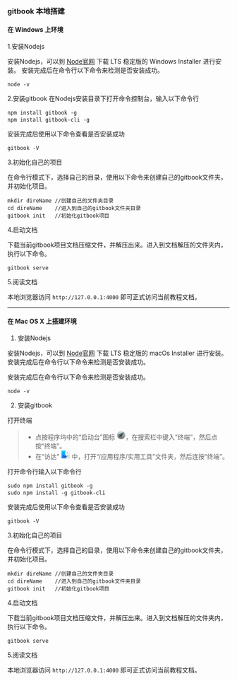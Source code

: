 ### gitbook 本地搭建

#### 在 Windows 上环境

1.安装Nodejs

安装Nodejs，可以到 [Node官网](https://nodejs.org/en/download/) 下载 LTS 稳定版的 Windows Installer 进行安装。
安装完成后在命令行以下命令来检测是否安装成功。
```
node -v
```        

2.安装gitbook
在Nodejs安装目录下打开命令控制台，输入以下命令行
```
npm install gitbook -g
npm install gitbook-cli -g
```

安装完成后使用以下命令查看是否安装成功
```
gitbook -V
```

3.初始化自己的项目

在命令行模式下，选择自己的目录，使用以下命令来创建自己的gitbook文件夹，并初始化项目。
```
mkdir direName //创建自己的文件夹目录
cd direName    //进入到自己的gitbook文件夹目录
gitbook init   //初始化gitbook项目
```

4.启动文档

下载当前gitbook项目文档压缩文件，并解压出来。进入到文档解压的文件夹内，执行以下命令。
```
gitbook serve
```

5.阅读文档

本地浏览器访问 ```http://127.0.0.1:4000``` 即可正式访问当前教程文档。 

---

#### 在 Mac OS X 上搭建环境

1. 安装Nodejs

安装Nodejs，可以到 [Node官网](https://nodejs.org/en/download/) 下载 LTS 稳定版的 macOs Installer 进行安装。
安装完成后在命令行以下命令来检测是否安装成功。

安装完成后在命令行以下命令来检测是否安装成功。
```
node -v
```

2. 安装gitbook

打开终端
> - 点按程序坞中的“启动台”图标 <img with="20px;" height="20px;" src="../../APIOAK-images/qidongtai.png">，在搜索栏中键入“终端”，然后点按“终端”。
> - 在“访达” <img with="20px;" height="20px;" src="../../APIOAK-images/fangda.png"> 中，打开“/应用程序/实用工具”文件夹，然后连按“终端”。

打开命令行输入以下命令行

```angular2
sudo npm install gitbook -g
sudo npm install -g gitbook-cli
```

安装完成后使用以下命令查看是否安装成功
```
gitbook -V
```

3.初始化自己的项目

在命令行模式下，选择自己的目录，使用以下命令来创建自己的gitbook文件夹，并初始化项目。
```
mkdir direName //创建自己的文件夹目录
cd direName    //进入到自己的gitbook文件夹目录
gitbook init   //初始化gitbook项目
```

4.启动文档

下载当前gitbook项目文档压缩文件，并解压出来。进入到文档解压的文件夹内，执行以下命令。
```
gitbook serve
```

5.阅读文档

本地浏览器访问 ```http://127.0.0.1:4000``` 即可正式访问当前教程文档。 


